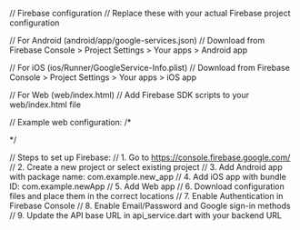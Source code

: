 // Firebase configuration
// Replace these with your actual Firebase project configuration

// For Android (android/app/google-services.json)
// Download from Firebase Console > Project Settings > Your apps > Android app

// For iOS (ios/Runner/GoogleService-Info.plist)
// Download from Firebase Console > Project Settings > Your apps > iOS app

// For Web (web/index.html)
// Add Firebase SDK scripts to your web/index.html file

// Example web configuration:
/*
<script src="https://www.gstatic.com/firebasejs/9.0.0/firebase-app.js"></script>
<script src="https://www.gstatic.com/firebasejs/9.0.0/firebase-auth.js"></script>
<script>
  const firebaseConfig = {
    apiKey: "your-api-key",
    authDomain: "your-project.firebaseapp.com",
    projectId: "your-project-id",
    storageBucket: "your-project.appspot.com",
    messagingSenderId: "123456789",
    appId: "your-app-id"
  };
  firebase.initializeApp(firebaseConfig);
</script>
*/

// Steps to set up Firebase:
// 1. Go to https://console.firebase.google.com/
// 2. Create a new project or select existing project
// 3. Add Android app with package name: com.example.new_app
// 4. Add iOS app with bundle ID: com.example.newApp
// 5. Add Web app
// 6. Download configuration files and place them in the correct locations
// 7. Enable Authentication in Firebase Console
// 8. Enable Email/Password and Google sign-in methods
// 9. Update the API base URL in api_service.dart with your backend URL
